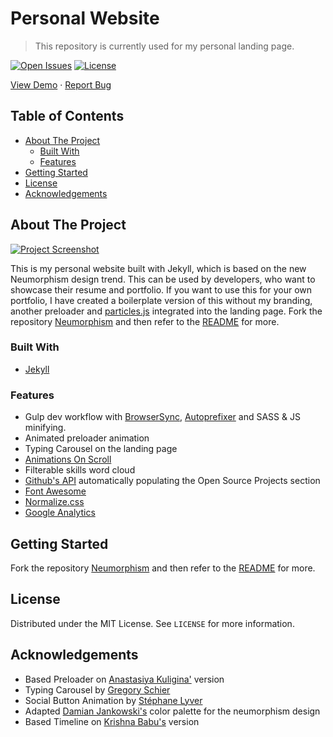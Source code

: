 # Personal Website <!-- omit in toc -->

> This repository is currently used for my personal landing page.

[![Open Issues](https://badgen.net/github/open-issues/longpdo/longpdo.github.io)](https://github.com/longpdo/longpdo.github.io/issues)
[![License](https://badgen.net/github/license/longpdo/longpdo.github.io)](LICENSE)

[View Demo](https://longpdo.github.io) · [Report Bug](https://github.com/longpdo/longpdo.github.io/issues)

<!-- TABLE OF CONTENTS -->
## Table of Contents <!-- omit in toc -->

* [About The Project](#about-the-project)
  * [Built With](#built-with)
  * [Features](#features)
* [Getting Started](#getting-started)
* [License](#license)
* [Acknowledgements](#acknowledgements)

<!-- ABOUT THE PROJECT -->
## About The Project

[![Project Screenshot][product-screenshot]](https://longpdo.github.io)

This is my personal website built with Jekyll, which is based on the new Neumorphism design trend. This can be used by developers, who want to showcase their resume and portfolio. If you want to use this for your own portfolio, I have created a boilerplate version of this without my branding, another preloader and [particles.js](https://vincentgarreau.com/particles.js/) integrated into the landing page. Fork the repository [Neumorphism](https://github.com/longpdo/neumorphism) and then refer to the [README](https://github.com/longpdo/neumorphism/blob/master/README.md) for more.

### Built With

* [Jekyll](https://jekyllrb.com/)

### Features

* Gulp dev workflow with [BrowserSync](https://browsersync.io/), [Autoprefixer](https://autoprefixer.github.io/) and SASS & JS minifying.
* Animated preloader animation
* Typing Carousel on the landing page
* [Animations On Scroll](https://michalsnik.github.io/aos/)
* Filterable skills word cloud
* [Github's API](https://developer.github.com/v3/) automatically populating the Open Source Projects section
* [Font Awesome](https://fontawesome.com/)
* [Normalize.css](https://necolas.github.io/normalize.css/)
* [Google Analytics](https://analytics.google.com/)

<!-- GETTING STARTED -->
## Getting Started

Fork the repository [Neumorphism](https://github.com/longpdo/neumorphism) and then refer to the [README](https://github.com/longpdo/neumorphism/blob/master/README.md) for more.

<!-- LICENSE -->
## License

Distributed under the MIT License. See `LICENSE` for more information.

<!-- ACKNOWLEDGEMENTS -->
## Acknowledgements

* Based Preloader on [Anastasiya Kuligina'](https://codepen.io/WebSonata/pen/bRaONB) version
* Typing Carousel by [Gregory Schier](https://codepen.io/gschier/pen/jkivt)
* Social Button Animation by [Stéphane Lyver](https://codepen.io/wouwi/pen/Lwrmi)
* Adapted [Damian Jankowski's](https://codepen.io/dolaron/pen/rNadmOE) color palette for the neumorphism design
* Based Timeline on [Krishna Babu's](https://codepen.io/krishnab/pen/OPwqbW) version

<!-- MARKDOWN LINKS & IMAGES -->
[product-screenshot]: screenshot.gif
